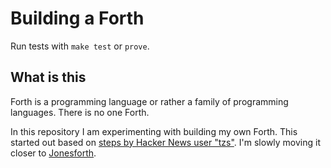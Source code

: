 # Building a Forth

Run tests with `make test` or `prove`.


## What is this

Forth is a programming language or rather a family of programming languages. There is no one Forth.

In this repository I am experimenting with building my own Forth.
This started out based on [steps by Hacker News user "tzs"](https://news.ycombinator.com/item?id=13082825). I'm slowly moving it closer to [Jonesforth](http://git.annexia.org/?p=jonesforth.git;a=blob;f=jonesforth.S;h=45e6e854a5d2a4c3f26af264dfce56379d401425;hb=HEAD).
